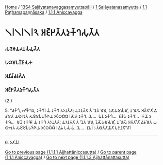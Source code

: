 
[Home](/) / [13S4 Saḷāyatanavaggasaṃyuttapāḷi](/tipitaka/13S4.md) / [1 Saḷāyatanasaṃyutta](/tipitaka/13S4/1.md) / [1.1 Paṭhamapaṇṇāsaka](/tipitaka/13S4/1/1.1.md) / [1.1.1 Aniccavagga](/tipitaka/13S4/1/1.1/1.1.1.md)

# 𑁧𑁇𑁧𑁇𑁧𑁇𑁨 𑀅𑀚𑁆𑀛𑀢𑁆𑀢𑀤𑀼𑀓𑁆𑀔𑀲𑀼𑀢𑁆𑀢

### 𑀲𑀍𑀆𑀬𑀢𑀦𑀲𑀁𑀬𑀼𑀢𑁆𑀢

### 𑀧𑀞𑀫𑀧𑀡𑁆𑀡𑀸𑀲𑀓

### 𑀅𑀦𑀺𑀘𑁆𑀘𑀯𑀕𑁆𑀕

### 𑀅𑀚𑁆𑀛𑀢𑁆𑀢𑀤𑀼𑀓𑁆𑀔𑀲𑀼𑀢𑁆𑀢

(2.)

5\. “𑀘𑀓𑁆𑀔𑀼𑀁, 𑀪𑀺𑀓𑁆𑀔𑀯𑁂, 𑀤𑀼𑀓𑁆𑀔𑀁𑁇 𑀬𑀁 𑀤𑀼𑀓𑁆𑀔𑀁 𑀢𑀤𑀦𑀢𑁆𑀢𑀸; 𑀬𑀤𑀦𑀢𑁆𑀢𑀸 𑀢𑀁 ‘𑀦𑁂𑀢𑀁 𑀫𑀫, 𑀦𑁂𑀲𑁄𑀳𑀫𑀲𑁆𑀫𑀺, 𑀦 𑀫𑁂𑀲𑁄 𑀅𑀢𑁆𑀢𑀸’𑀢𑀺 𑀏𑀯𑀫𑁂𑀢𑀁 𑀬𑀣𑀸𑀪𑀽𑀢𑀁 𑀲𑀫𑁆𑀫𑀧𑁆𑀧𑀜𑁆𑀜𑀸𑀬 𑀤𑀝𑁆𑀞𑀩𑁆𑀩𑀁𑁇 𑀲𑁄𑀢𑀁 𑀤𑀼𑀓𑁆𑀔𑀁…𑀧𑁂…  𑀖𑀸𑀦𑀁 𑀤𑀼𑀓𑁆𑀔𑀁…  𑀚𑀺𑀯𑁆𑀳𑀸 𑀤𑀼𑀓𑁆𑀔𑀸…  𑀓𑀸𑀬𑁄 𑀤𑀼𑀓𑁆𑀔𑁄…  𑀫𑀦𑁄 𑀤𑀼𑀓𑁆𑀔𑁄𑁇 𑀬𑀁 𑀤𑀼𑀓𑁆𑀔𑀁 𑀢𑀤𑀦𑀢𑁆𑀢𑀸; 𑀬𑀤𑀦𑀢𑁆𑀢𑀸 𑀢𑀁 ‘𑀦𑁂𑀢𑀁 𑀫𑀫, 𑀦𑁂𑀲𑁄𑀳𑀫𑀲𑁆𑀫𑀺, 𑀦 𑀫𑁂𑀲𑁄 𑀅𑀢𑁆𑀢𑀸’𑀢𑀺 𑀏𑀯𑀫𑁂𑀢𑀁 𑀬𑀣𑀸𑀪𑀽𑀢𑀁 𑀲𑀫𑁆𑀫𑀧𑁆𑀧𑀜𑁆𑀜𑀸𑀬 𑀤𑀝𑁆𑀞𑀩𑁆𑀩𑀁𑁇 𑀏𑀯𑀁 𑀧𑀲𑁆𑀲𑀁…𑀧𑁂…  𑀦𑀸𑀧𑀭𑀁 𑀇𑀢𑁆𑀣𑀢𑁆𑀢𑀸𑀬𑀸𑀢𑀺 𑀧𑀚𑀸𑀦𑀸𑀢𑀻”𑀢𑀺𑁇

---

6\. 𑀤𑀼𑀢𑀺𑀬𑀁𑁇



[Go to previous page (1.1.1.1 Ajjhattāniccasutta)](/tipitaka/13S4/1/1.1/1.1.1/1.1.1.1.md) / [Go to parent page (1.1.1 Aniccavagga)](/tipitaka/13S4/1/1.1/1.1.1.md) / [Go to next page (1.1.1.3 Ajjhattānattasutta)](/tipitaka/13S4/1/1.1/1.1.1/1.1.1.3.md)


